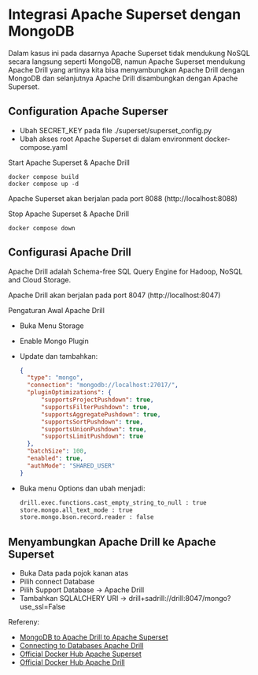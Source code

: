 # Integrasi Apache Superset dengan MongoDB

Dalam kasus ini pada dasarnya Apache Superset tidak mendukung NoSQL secara langsung seperti MongoDB, namun Apache Superset mendukung Apache Drill yang artinya kita bisa menyambungkan Apache Drill dengan MongoDB dan selanjutnya Apache Drill disambungkan dengan Apache Superset.

## Configuration Apache Superser

- Ubah SECRET_KEY pada file ./superset/superset_config.py
- Ubah akses root Apache Superset di dalam environment docker-compose.yaml

Start Apache Superset & Apache Drill
```docker
docker compose build
docker compose up -d
```
Apache Superset akan berjalan pada port 8088 (http://localhost:8088)

Stop Apache Superset & Apache Drill
```docker
docker compose down
```

## Configurasi Apache Drill

Apache Drill adalah Schema-free SQL Query Engine for Hadoop, NoSQL and Cloud Storage.

Apache Drill akan berjalan pada port 8047 (http://localhost:8047)

Pengaturan Awal Apache Drill
- Buka Menu Storage
- Enable Mongo Plugin
- Update dan tambahkan:

  ```json
  {
    "type": "mongo",
    "connection": "mongodb://localhost:27017/",
    "pluginOptimizations": {
        "supportsProjectPushdown": true,
        "supportsFilterPushdown": true,
        "supportsAggregatePushdown": true,
        "supportsSortPushdown": true,
        "supportsUnionPushdown": true,
        "supportsLimitPushdown": true
    },
    "batchSize": 100,
    "enabled": true,
    "authMode": "SHARED_USER"
  }
  ```
- Buka menu Options dan ubah menjadi:
  ```sh
  drill.exec.functions.cast_empty_string_to_null : true
  store.mongo.all_text_mode : true
  store.mongo.bson.record.reader : false
  ```
## Menyambungkan Apache Drill ke Apache Superset

- Buka Data pada pojok kanan atas
- Pilih connect Database
- Pilih Support Database -> Apache Drill
- Tambahkan SQLALCHERY URI -> drill+sadrill://drill:8047/mongo?use_ssl=False

Refereny:
- [MongoDB to Apache Drill to Apache Superset]( https://www.shubhamdipt.com/blog/mongodb-to-apache-drill-to-apache-superset/)
- [Connecting to Databases Apache Drill](https://superset.apache.org/docs/databases/drill/)
- [Official Docker Hub Apache Superset](https://hub.docker.com/r/apache/superset)
- [Official Docker Hub Apache Drill](https://hub.docker.com/r/apache/drill)

